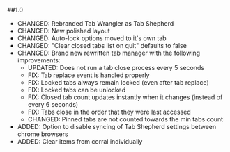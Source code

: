 ##1.0

* CHANGED: Rebranded Tab Wrangler as Tab Shepherd
* CHANGED: New polished layout
* CHANGED: Auto-lock options moved to it's own tab
* CHANGED: "Clear closed tabs list on quit" defaults to false
* CHANGED: Brand new rewritten tab manager with the following improvements:
  * UPDATED: Does not run a tab close process every 5 seconds
  * FIX: Tab replace event is handled properly
  * FIX: Locked tabs always remain locked (even after tab replace)
  * FIX: Locked tabs can be unlocked
  * FIX: Closed tab count updates instantly when it changes (instead of every 6 seconds)
  * FIX: Tabs close in the order that they were last accessed
  * CHANGED: Pinned tabs are not counted towards the min tabs count
* ADDED: Option to disable syncing of Tab Shepherd settings between chrome browsers
* ADDED: Clear items from corral individually